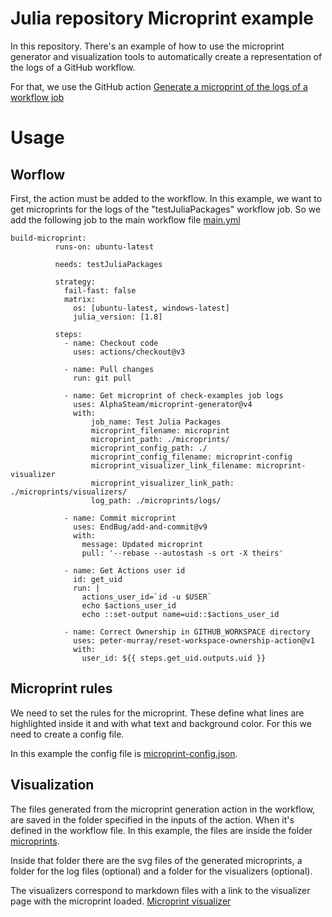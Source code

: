 # Julia repository Microprint example

In this repository. There's an example of how to use the microprint generator and visualization tools to automatically create a representation of the logs of a GitHub workflow.

For that, we use the GitHub action [Generate a microprint of the logs of a workflow job
](https://github.com/marketplace/actions/generate-a-microprint-of-the-logs-of-a-workflow-job)

# Usage

## Worflow
First, the action must be added to the workflow. In this example, we want to get microprints for the logs of the "testJuliaPackages" workflow job. So we add the following job to the main workflow file [main.yml](.github/workflows/main.yml)

```
build-microprint:
          runs-on: ubuntu-latest

          needs: testJuliaPackages

          strategy:
            fail-fast: false
            matrix:
              os: [ubuntu-latest, windows-latest]
              julia_version: [1.8]

          steps:
            - name: Checkout code
              uses: actions/checkout@v3

            - name: Pull changes
              run: git pull

            - name: Get microprint of check-examples job logs
              uses: AlphaSteam/microprint-generator@v4
              with:
                  job_name: Test Julia Packages
                  microprint_filename: microprint
                  microprint_path: ./microprints/
                  microprint_config_path: ./
                  microprint_config_filename: microprint-config
                  microprint_visualizer_link_filename: microprint-visualizer
                  microprint_visualizer_link_path: ./microprints/visualizers/
                  log_path: ./microprints/logs/

            - name: Commit microprint
              uses: EndBug/add-and-commit@v9
              with:
                message: Updated microprint
                pull: '--rebase --autostash -s ort -X theirs'

            - name: Get Actions user id
              id: get_uid
              run: |
                actions_user_id=`id -u $USER`
                echo $actions_user_id
                echo ::set-output name=uid::$actions_user_id

            - name: Correct Ownership in GITHUB_WORKSPACE directory
              uses: peter-murray/reset-workspace-ownership-action@v1
              with:
                user_id: ${{ steps.get_uid.outputs.uid }}
```

## Microprint rules

We need to set the rules for the microprint. These define what lines are highlighted inside it and with what text and background color. For this we need to create a config file.

In this example the config file is [microprint-config.json](microprint-config.json).

## Visualization

The files generated from the microprint generation action in the workflow, are saved in the folder specified in the inputs of the action. When it's defined in the workflow file. In this example, the files are inside the folder [microprints](microprints).

Inside that folder there are the svg files of the generated microprints, a folder for the log files (optional) and a folder for the visualizers (optional).

The visualizers correspond to markdown files with a link to the visualizer page with the microprint loaded. [Microprint visualizer](https://github.com/AlphaSteam/microprint-visualizer)
